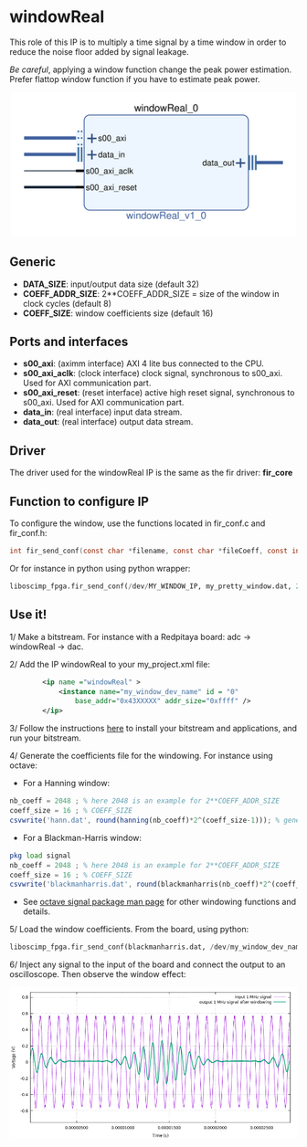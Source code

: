 # windowReal

This role of this IP is to multiply a time signal by a time window in order to reduce the noise floor added by signal leakage.

*Be careful*, applying a window function change the peak power estimation. Prefer flattop window function if you have to estimate peak power.

<p align="center">
<img src='figures/windowReal.png' width='500'>
</p>

## Generic

* **DATA_SIZE**: input/output data size (default 32)
* **COEFF_ADDR_SIZE**: 2**COEFF_ADDR_SIZE = size of the window in clock cycles (default 8)
* **COEFF_SIZE**: window coefficients size (default 16)

## Ports and interfaces

* **s00_axi**: (aximm interface) AXI 4 lite bus connected to the CPU.
* **s00_axi_aclk**: (clock interface) clock signal, synchronous to s00_axi. Used for AXI communication part.
* **s00_axi_reset**: (reset interface) active high reset signal, synchronous to s00_axi. Used for AXI communication part.
* **data_in**: (real interface) input data stream.
* **data_out**: (real interface) output data stream.

## Driver

The driver used for the windowReal IP is the same as the fir driver: **fir_core**

## Function to configure IP

To configure the window, use the functions located in fir_conf.c and fir_conf.h:
```c
int fir_send_conf(const char *filename, const char *fileCoeff, const int coeffSize);
```

Or for instance in python using python wrapper:
```python
liboscimp_fpga.fir_send_conf(/dev/MY_WINDOW_IP, my_pretty_window.dat, 2**COEFF_ADDR_SIZE)
```

## Use it!


1/ Make a bitstream. For instance with a Redpitaya board: adc -> windowReal -> dac.

2/ Add the IP windowReal to your my_project.xml file:

```xml
        <ip name ="windowReal" >
            <instance name="my_window_dev_name" id = "0"
                base_addr="0x43XXXXX" addr_size="0xffff" />
        </ip>
```

3/ Follow the instructions [here](https://github.com/oscimp/oscimpDigital/wiki/4Testing) to install your bitstream and applications, and run your bitstream.

4/ Generate the coefficients file for the windowing. For instance using octave:

* For a Hanning window:

```octave
nb_coeff = 2048 ; % here 2048 is an example for 2**COEFF_ADDR_SIZE
coeff_size = 16 ; % COEFF_SIZE
csvwrite('hann.dat', round(hanning(nb_coeff)*2^(coeff_size-1))); % generate float coefficients and convert to int16
```

* For a Blackman-Harris window:

```octave
pkg load signal
nb_coeff = 2048 ; % here 2048 is an example for 2**COEFF_ADDR_SIZE
coeff_size = 16 ; % COEFF_SIZE
csvwrite('blackmanharris.dat', round(blackmanharris(nb_coeff)*2^(coeff_size-1))); % generate float coefficients and convert to int16
```

* See [octave signal package man page](https://octave.sourceforge.io/signal/overview.html) for other windowing functions and details.

5/ Load the window coefficients. From the board, using python:

```python
liboscimp_fpga.fir_send_conf(blackmanharris.dat, /dev/my_window_dev_name, 2048)
```

6/ Inject any signal to the input of the board and connect the output to an oscilloscope. Then observe the window effect:

<p align="center">
<img src='figures/windowReal_blackmanharris.png' width='800'>
</p>

